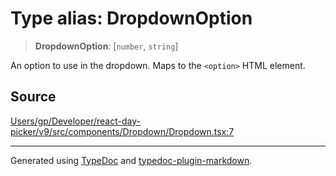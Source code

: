 # Type alias: DropdownOption

> **DropdownOption**: [`number`, `string`]

An option to use in the dropdown. Maps to the `<option>` HTML element.

## Source

[Users/gp/Developer/react-day-picker/v9/src/components/Dropdown/Dropdown.tsx:7](https://github.com/gpbl/react-day-picker/blob/005599683/src/components/Dropdown/Dropdown.tsx#L7)

***

Generated using [TypeDoc](https://typedoc.org) and [typedoc-plugin-markdown](https://typedoc-plugin-markdown.org).
